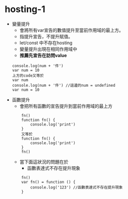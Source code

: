 # hosting-1
- 變量提升
    - 會將所有var宣告的數值提升至當前作用域的最上方。
    - 指提升宣告，不提升賦值。
    - let/const 中不存在hosting
    - 變量提升出現在相同作用域中
    - **推薦先宣告在訪問value**
    ```
    console.log(num + '件')
    var num = 10
    上方的code又等於
    var num
    console.log(num + '件') //這邊的num = undefined
    var num = 10
    ```
- 函數提升
    - 會把所有函數的宣告提升到當前作用域的最上方
    ```
        fn()
        function fn() {
            console.log('print')
        }
        又等於
        function fn() {
            console.log('print')
        }
        fn()
    ```
    - 當下面這狀況的問題在於
        - 函數表達式不存在提升現象
    ```
        fn()
        var fn() = function () {
            console.log('123') //函數表達式不存在提升現象
        }
    ```